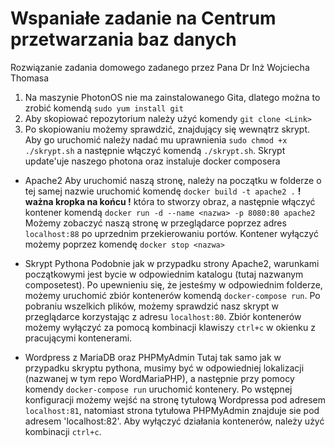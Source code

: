 # Wspaniałe zadanie na Centrum przetwarzania baz danych

Rozwiązanie zadania domowego zadanego przez Pana Dr Inż Wojciecha Thomasa

1. Na maszynie PhotonOS nie ma zainstalowanego Gita, dlatego można to zrobić komendą `sudo yum install git`
2. Aby skopiować repozytorium należy użyć komendy `git clone <Link>`
3. Po skopiowaniu możemy sprawdzić, znajdujący się wewnątrz skrypt. Aby go uruchomić należy nadać mu uprawnienia `sudo chmod +x ./skrypt.sh` a następnie włączyć komendą `./skrypt.sh`. Skrypt update'uje naszego photona oraz instaluje docker composera

- Apache2
  Aby uruchomić naszą stronę, należy na początku w folderze o tej samej nazwie uruchomić komendę `docker build -t apache2 .` **! ważna kropka na końcu !** która to stworzy obraz, a następnie włączyć kontener komendą `docker run -d --name <nazwa> -p 8080:80 apache2`
Możemy zobaczyć naszą stronę w przeglądarce poprzez adres `localhost:88` po uprzednim przekierowaniu portów.
Kontener wyłączyć możemy poprzez komendę `docker stop <nazwa>`

- Skrypt Pythona
  Podobnie jak w przypadku strony Apache2, warunkami początkowymi jest bycie w odpowiednim katalogu (tutaj nazwanym composetest). Po upewnieniu się, że jesteśmy w odpowiednim folderze, możemy uruchomić zbiór kontenerów komendą `docker-compose run`. Po pobraniu wszelkich plików, możemy sprawdzić nasz skrypt w przeglądarce korzystając z adresu `localhost:80`. Zbiór kontenerów możemy wyłączyć za pomocą kombinacji klawiszy `ctrl+c` w okienku z pracującymi kontenerami.
  
- Wordpress z MariaDB oraz PHPMyAdmin
  Tutaj tak samo jak w przypadku skryptu pythona, musimy być w odpowiedniej lokalizacji (nazwanej w tym repo WordMariaPHP), a następnie przy pomocy komendy `docker-compose run` uruchomić kontenery. Po wstępnej konfiguracji możemy wejść na stronę tytułową Wordpressa pod adresem `localhost:81`, natomiast strona tytułowa PHPMyAdmin znajduje sie pod adresem 'localhost:82'. Aby wyłączyć działania kontenerów, należy użyć kombinacji `ctrl+c`.
